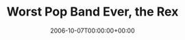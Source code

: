 ---
templateKey: event
guid: 08935df8-6eab-11ea-99c5-002590d1d1b0
date: 2006-10-07T00:00:00+00:00
eventTime: '7-9pm'
title: Worst Pop Band Ever, the Rex
artist: Worst Pop Band Ever
city: Toronto
venue: the Rex
group: Tim Shia
guests: Marcel Aucoin, Chris Gale, Rich Brown
---